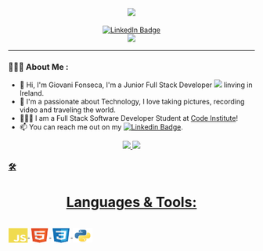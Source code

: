 <div id="header" align="center">
  <img src="https://user-images.githubusercontent.com/112728772/205510538-57a197e7-321d-48bc-bc66-e6b1dac886b4.gif" width="170"/>
</div>


<div align="center">
<img src="https://komarev.com/ghpvc/?username=your-github-Giov3ss&style=flat-square&color=blue" alt=""/>
 </div>
 
<div id="badges" align="center">
  <a href="https://www.linkedin.com/in/giovanifonseca/"> 
    <img src="https://img.shields.io/badge/LinkedIn-blue?style=for-the-badge&logo=linkedin&logoColor=white" alt="LinkedIn Badge"/>
  </a>
</div>
 
<div align="center">
  <img src="https://user-images.githubusercontent.com/112728772/205754918-ccc0e859-4659-4134-9a0d-bba770741388.gif" width="220"/>
</div>

---

### 🧑🏻‍💻 About Me :
- 👋 Hi, I'm Giovani Fonseca, I'm a Junior Full Stack Developer <img src="https://user-images.githubusercontent.com/112728772/205757669-232543f9-3f6f-44bc-8d32-8f90ebfed0b7.gif" width="45">  linving in Ireland.
- 👀 I'm a passionate about Technology, I love taking pictures, recording video and traveling the world.
- 👨🏻‍🎓 I am a Full Stack Software Developer Student at [Code Institute](https://codeinstitute.net/nl/)! 
- 📫 You can reach me out on my [![Linkedin Badge](https://img.shields.io/badge/LinkedIn-blue?style=for-the-badge&logo=linkedin&logoColor=whit)](https://www.linkedin.com/in/giovanifonseca/).

<div align="center">
  <a href="https://github.com/Giov3ss">
  <img height="180em" src="https://github-readme-stats.vercel.app/api?username=Giov3ss&show_icons=true&theme=dracula&include_all_commits=true&count_private=true"/>
  <img height="180em" src="https://github-readme-stats.vercel.app/api/top-langs/?username=Giov3ss&layout=compact&langs_count=7&theme=dracula"/>
</div>

### :hammer_and_wrench: <h1 align="center"> Languages & Tools: </h1>

<div style="display: inline_block"><br>
  <img align="center" alt="Giovani-Js" height="30" width="40" src="https://raw.githubusercontent.com/devicons/devicon/master/icons/javascript/javascript-plain.svg">
  <img align="center" alt="Giovanj-HTML" height="30" width="40" src="https://raw.githubusercontent.com/devicons/devicon/master/icons/html5/html5-original.svg">
  <img align="center" alt="Giovani-CSS" height="30" width="40" src="https://raw.githubusercontent.com/devicons/devicon/master/icons/css3/css3-original.svg">
  <img align="center" alt="Giovani-Python" height="30" width="40" src="https://raw.githubusercontent.com/devicons/devicon/master/icons/python/python-original.svg">
</div>
<!---
Giov3ss/Giov3ss is a ✨ special ✨ repository because its `README.md` (this file) appears on your GitHub profile.
You can click the Preview link to take a look at your changes.
--->

